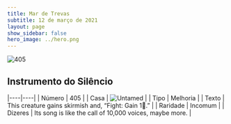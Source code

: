 ```yaml
---
title: Mar de Trevas
subtitle: 12 de março de 2021
layout: page
show_sidebar: false
hero_image: ../hero.png
---
```


![405](https://cdn.keyforgegame.com/media/card_front/pt/496_405_8G2HRF8J7PF5_pt.png)

## Instrumento do Silêncio

|----|----|
| Número | 405 |
| Casa | ![Untamed](https://archonarcana.com/images/thumb/b/bd/Untamed.png/22px-Untamed.png "Indomados") |
| Tipo | Melhoria |
| Texto | This creature gains skirmish and, “Fight: Gain 1.” |
| Raridade | Incomum |
| Dizeres | Its song is like the call of 10,000 voices, maybe more. |

